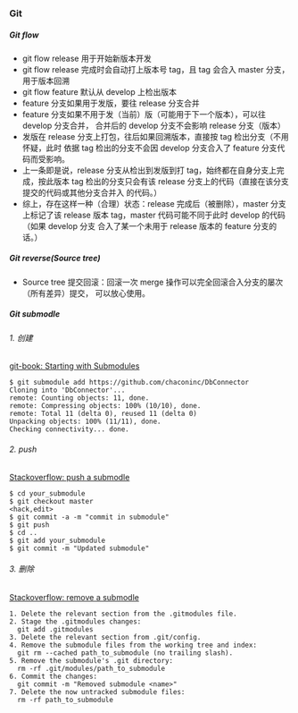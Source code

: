 ### Git

##### Git flow

* git flow release 用于开始新版本开发
* git flow release 完成时会自动打上版本号 tag，且 tag 会合入 master 分支，
用于版本回溯
* git flow feature 默认从 develop 上检出版本
* feature 分支如果用于发版，要往 release 分支合并
* feature 分支如果不用于发（当前）版（可能用于下一个版本），可以往 develop 分支合并，
合并后的 develop 分支不会影响 release 分支（版本）
* 发版在 release 分支上打包，往后如果回溯版本，直接按 tag 检出分支（不用怀疑，此时
依据 tag 检出的分支不会因 develop 分支合入了 feature 分支代码而受影响。
* 上一条即是说，release 分支从检出到发版到打 tag，始终都在自身分支上完成，按此版本
tag 检出的分支只会有该 release 分支上的代码（直接在该分支提交的代码或其他分支合并入
的代码。）
* 综上，存在这样一种（合理）状态：release 完成后（被删除），master 分支上标记了该
 release 版本 tag，master 代码可能不同于此时 develop 的代码（如果 develop 分支
 合入了某一个未用于 release 版本的 feature 分支的话。）

##### Git reverse(Source tree)

* Source tree 提交回滚：回滚一次 merge 操作可以完全回滚合入分支的屡次（所有差异）提交，
可以放心使用。

##### Git submodle

###### 1. 创建

[git-book: Starting with Submodules](https://git-scm.com/book/en/v2/Git-Tools-Submodules)
```
$ git submodule add https://github.com/chaconinc/DbConnector
Cloning into 'DbConnector'...
remote: Counting objects: 11, done.
remote: Compressing objects: 100% (10/10), done.
remote: Total 11 (delta 0), reused 11 (delta 0)
Unpacking objects: 100% (11/11), done.
Checking connectivity... done.
```

###### 2. push

[Stackoverflow: push a submodle](https://stackoverflow.com/questions/5814319/git-submodule-push)

```
$ cd your_submodule
$ git checkout master
<hack,edit>
$ git commit -a -m "commit in submodule"
$ git push
$ cd ..
$ git add your_submodule
$ git commit -m "Updated submodule"
```

###### 3. 删除

[Stackoverflow: remove a submodle](https://stackoverflow.com/questions/1260748/how-do-i-remove-a-submodule)

```
1. Delete the relevant section from the .gitmodules file.
2. Stage the .gitmodules changes:
  git add .gitmodules
3. Delete the relevant section from .git/config.
4. Remove the submodule files from the working tree and index:
  git rm --cached path_to_submodule (no trailing slash).
5. Remove the submodule's .git directory:
  rm -rf .git/modules/path_to_submodule
6. Commit the changes:
  git commit -m "Removed submodule <name>"
7. Delete the now untracked submodule files:
  rm -rf path_to_submodule
```
